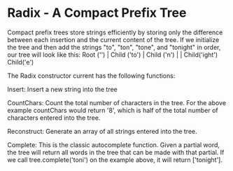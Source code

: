 Radix - A Compact Prefix Tree
=============================

Compact prefix trees store strings efficiently by storing only the difference between
each insertion and the current content of the tree. If we initialize the tree and then add the strings "to", "ton", "tone", and "tonight" in order, our tree will look like this:
        Root ('')
           |
      Child ('to')
           |
      Child ('n')
      |         |
Child('ight')  Child('e')

The Radix constructor current has the following functions:    

Insert: Insert a new string into the tree

CountChars: Count the total number of characters in the tree. For the above example countChars would return '8', which is half of the total number of characters entered into the tree.

Reconstruct: Generate an array of all strings entered into the tree.

Complete: This is the classic autocomplete function. Given a partial word, the tree will return all words in the tree that can be made with that partial. If we call tree.complete('toni') on the example above, it will return ['tonight']. 